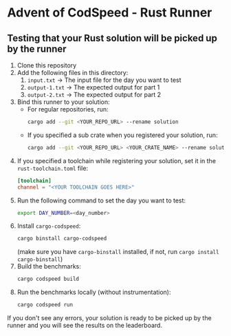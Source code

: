 # Advent of CodSpeed - Rust Runner

## Testing that your Rust solution will be picked up by the runner

1. Clone this repository
1. Add the following files in this directory:
   1. `input.txt` -> The input file for the day you want to test
   1. `output-1.txt` -> The expected output for part 1
   1. `output-2.txt` -> The expected output for part 2
1. Bind this runner to your solution:
   - For regular repositories, run:
     ```bash
     cargo add --git <YOUR_REPO_URL> --rename solution
     ```
   - If you specified a sub crate when you registered your solution, run:
     ```bash
     cargo add --git <YOUR_REPO_URL> <YOUR_CRATE_NAME> --rename solution
     ```
1. If you specified a toolchain while registering your solution, set it in the
   `rust-toolchain.toml` file:
   ```toml
   [toolchain]
   channel = "<YOUR TOOLCHAIN GOES HERE>"
   ```
1. Run the following command to set the day you want to test:
   ```bash
   export DAY_NUMBER=<day_number>
   ```
1. Install `cargo-codspeed`:
   ```bash
   cargo binstall cargo-codspeed
   ```
   (make sure you have `cargo-binstall` installed, if not, run `cargo install cargo-binstall`)
1. Build the benchmarks:
   ```bash
   cargo codspeed build
   ```
1. Run the benchmarks locally (without instrumentation):
   ```bash
   cargo codspeed run
   ```

If you don't see any errors, your solution is ready to be picked up by the runner and you will see the results on the leaderboard.
